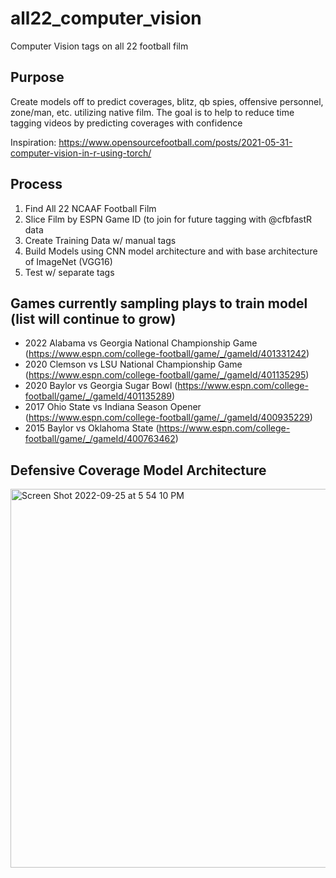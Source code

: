 # all22_computer_vision
Computer Vision tags on all 22 football film


## Purpose
Create models off to predict coverages, blitz, qb spies, offensive personnel, zone/man, etc. utilizing native film. The goal is to help to reduce time tagging videos by predicting coverages with confidence

Inspiration: https://www.opensourcefootball.com/posts/2021-05-31-computer-vision-in-r-using-torch/


## Process
1. Find All 22 NCAAF Football Film
2. Slice Film by ESPN Game ID (to join for future tagging with @cfbfastR data
3. Create Training Data w/ manual tags
4. Build Models using CNN model architecture and with base architecture of ImageNet (VGG16)
5. Test w/ separate tags

## Games currently sampling plays to train model (list will continue to grow)
- 2022 Alabama vs Georgia National Championship Game (https://www.espn.com/college-football/game/_/gameId/401331242)
- 2020 Clemson vs LSU National Championship Game (https://www.espn.com/college-football/game/_/gameId/401135295)
- 2020 Baylor vs Georgia Sugar Bowl (https://www.espn.com/college-football/game/_/gameId/401135289)
- 2017 Ohio State vs Indiana Season Opener (https://www.espn.com/college-football/game/_/gameId/400935229)
- 2015 Baylor vs Oklahoma State (https://www.espn.com/college-football/game/_/gameId/400763462)

## Defensive Coverage Model Architecture
<img width="606" alt="Screen Shot 2022-09-25 at 5 54 10 PM" src="https://user-images.githubusercontent.com/20390351/192174399-2c4b571f-6bda-4bd6-8dcc-fc2a63b8cf8d.png">



